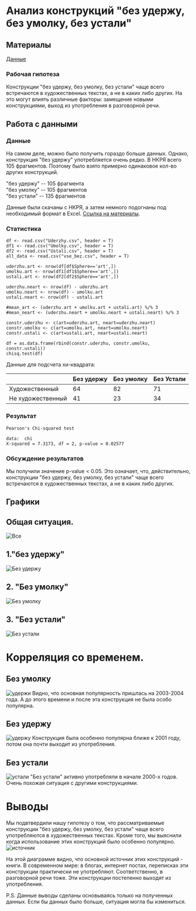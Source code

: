 # Анализ конструкций "без удержу, без умолку, без устали"

## Материалы

[Данные](https://github.com/headshoter13/Grammatical-constractions/tree/master/data)

### Рабочая гипотеза

Конструкции "без удержу, без умолку, без устали" чаще всего встречаются в художественных текстах, а не в каких либо других. На это могут влиять различные факторы: замещение новыми конструкциями, выход из употребления в разговорной речи.
## Работа с данными

### Данные
На самом деле, можно было получить гораздо больше данных. Однако, конструкция "без удержу" употребляется очень редко. В НКРЯ всего 105 фрагментов. Поэтому было взято примерно одинаковое кол-во других конструкций.

"без удержу" -- 105 фрагмента<br>
"без умолку" -- 105 фрагментов<br>
"без устали" -- 135 фрагментов <br>

Данные были скачаны с НКРЯ, а затем немного подогнаны под необходимый формат в Excel. [Ссылка на материалы](https://github.com/headshoter13/Grammatical-constractions/blob/master/data/vse_bez.csv).

### Статистика

```
df <- read.csv("Uderzhy.csv", header = T)
df1 <- read.csv("Umolky.csv", header = T)
df2 <- read.csv("Ustali.csv", header = T)
all_data <- read.csv("vse_bez.csv", header = T)

uderzhu.art <- nrow(df[df$Sphere=='art',])
umolku.art <- nrow(df1[df1$Sphere=='art',])
ustali.art <- nrow(df2[df2$Sphere=='art',])

uderzhu.neart <- nrow(df) - uderzhu.art
umolku.neart <- nrow(df) - umolku.art
ustali.neart <- nrow(df) - ustali.art

#mean_art <- (uderzhu.art + umolku.art + ustali.art) %/% 3
#mean_neart <- (uderzhu.neart + umolku.neart + ustali.neart) %/% 3

constr.uderzhu <- c(art=uderzhu.art, neart=uderzhu.neart)
constr.umolku <- c(art=umolku.art, neart=umolku.neart)
constr.ustali <- c(art=ustali.art, neart=ustali.neart)

df = as.data.frame(rbind(constr.uderzhu, constr.umolku, constr.ustali))
chisq.test(df)
```

Данные для подсчета хи-квадрата:

|           	    | Без удержу | Без умолку | Без Устали |
| --------- 	    | --- 	 | --- 	      | --- 	   |
| Художественный    | 64  	 | 82  	      |    71 	   |
| Не художественный | 41  	 | 23  	      |    34	   |



### Результат

```
Pearson's Chi-squared test

data:  chi
X-squared = 7.3173, df = 2, p-value = 0.02577
```

### Обсуждение результатов

Мы получили значение p-value < 0.05. Это означает, что, действительно, конструкции "без удержу, без умолку, без устали" чаще всего встречаются в художественных текстах, а не в каких либо других.
## Графики
## Общая ситуация.
![Все](https://github.com/headshoter13/Grammatical-constractions/raw/master/graphs/sphere/Rplot%20ALL.png)
## 1."без удержу"
![Без удержу](https://github.com/headshoter13/Grammatical-constractions/raw/master/graphs/sphere/без%20удержу.png)
## 2. "Без умолку"
![Без умолку](https://github.com/headshoter13/Grammatical-constractions/raw/master/graphs/sphere/без%20умолку.png)
## 3. "Без устали"
![Без устали](https://github.com/headshoter13/Grammatical-constractions/raw/master/graphs/sphere/без%20устали.png)

# Корреляция со временем.
## Без умолку
![удержи](https://github.com/headshoter13/Grammatical-constractions/raw/master/graphs/sphere/без%20умолку%20год.png)
Видно, что основная популярность пришлась на 2003-2004 года. А до этого времени и после эта конструкция не была особо популярна.
## Без удержу
![удержу](https://github.com/headshoter13/Grammatical-constractions/raw/master/graphs/sphere/uderzhuuuuu.png)
Конструкция была особенно популярна ближе к 2001 году, потом она почти выходит из употребления.
## Без устали
![устали](https://github.com/headshoter13/Grammatical-constractions/raw/master/graphs/sphere/ustaliiii.png)
"Без устали" активно употребляли в начале 2000-х годов. Очень похожая ситуация с другими конструкциями.

# Выводы
Мы подвтвердили нашу гипотезу о том, что рассматриваемые конструкции "без удержу, без умолку, без устали" чаще всего употребляются в художественных текстах. 
Кроме того, мы выяснили когда использование этих конструкций было особенно популярно.
![источник](https://github.com/headshoter13/Grammatical-constractions/raw/master/graphs/sphere/2017-12-20_23-03-53.png)

На этой диаграмме видно, что основной источник этих конструкций - книги. В современном мире: в блогах, интернет постах, переписках эти конструкции практически не употребляют. Соответственно, в разговорной речи тоже. 
Эти конструкции постепенно выходят из употребления. 

P.S. Данные выводы сделаны основываясь только на полученных данных. Если бы данных было больше, ситуация могла бы измениться.

